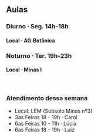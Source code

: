 
## Aulas


### Diurno $\cdot$ Seg. 14h-18h

#### Local $\cdot$ AG.Botânica


### Noturno $\cdot$ Ter. 19h-23h

#### Local $\cdot$ Minas I

<br />  <!--quebra de linha-->

### Atendimento dessa semana
- Local: LEM (Subsolo Minas nº3)
- 3as Feiras 18 - 19h $\cdot$ Carol
- 6as Feiras 10 - 11h $\cdot$ Lúcia
- 6as Feiras 18 - 19h $\cdot$ Luiz
